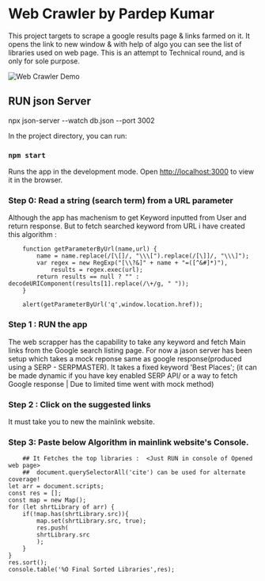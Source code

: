 # Web Crawler by Pardep Kumar

This project targets to scrape a google results page & links farmed on it. It opens the link to new window & with help of algo you can see the list of libraries used on web page. This is an attempt to Technical round, and is only for sole purpose.

![Web Crawler Demo](Web_crawler.gif)

## RUN json Server
npx json-server --watch db.json --port 3002

In the project directory, you can run:

### `npm start` 

Runs the app in the development mode.
Open [http://localhost:3000](http://localhost:3000) to view it in the browser.

### Step 0: Read a string (search term) from a URL parameter
Although the app has machenism to get Keyword inputted from User and return response. But to fetch searched keyword from URL i have created this algorithm :

        function getParameterByUrl(name,url) {
            name = name.replace(/[\[]/, "\\\[").replace(/[\]]/, "\\\]");
            var regex = new RegExp("[\\?&]" + name + "=([^&#]*)"),
                results = regex.exec(url);
            return results == null ? "" : decodeURIComponent(results[1].replace(/\+/g, " "));
        }

        alert(getParameterByUrl('q',window.location.href));


### Step 1 : RUN the app 
The web scrapper has the capability to take any keyword and fetch Main links from the Google search listing page.
For now a jason server has been setup which takes a mock reponse same as google response(produced using a SERP - SERPMASTER).
It takes a fixed keyword 'Best Places'; 
(it can be made dynamic if you have key enabled SERP API/ or a way to fetch Google response | Due to limited time went with mock method)

### Step 2 : Click on the suggested links
It must take you to new the mainlink website.

### Step 3: Paste below Algorithm in mainlink website's Console. 
        ## It Fetches the top libraries :  <Just RUN in console of Opened web page>
        ##  document.querySelectorAll('cite') can be used for alternate coverage! 
    let arr = document.scripts; 
    const res = [];
    const map = new Map();
    for (let shrtLibrary of arr) {
        if(!map.has(shrtLibrary.src)){
            map.set(shrtLibrary.src, true);   
            res.push(
            shrtLibrary.src
            );
        }
    }
    res.sort();
    console.table('%O Final Sorted Libraries',res);


### 